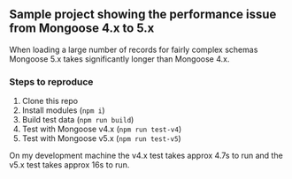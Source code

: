 ## Sample project showing the performance issue from Mongoose 4.x to 5.x

When loading a large number of records for fairly complex schemas Mongoose 5.x takes significantly longer than Mongoose 4.x.

### Steps to reproduce

1. Clone this repo
2. Install modules (`npm i`)
3. Build test data (`npm run build`)
4. Test with Mongoose v4.x (`npm run test-v4`)
4. Test with Mongoose v5.x (`npm run test-v5`)

On my development machine the v4.x test takes approx 4.7s to run and the v5.x test takes approx 16s to run.
